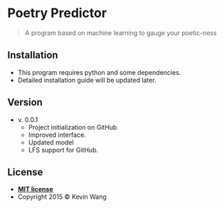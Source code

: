 # Poetry Predictor

> A program based on machine learning to gauge your poetic-ness

## Installation

- This program requires python and some dependencies.
- Detailed installation guide will be updated later.

## Version

* v. 0.0.1
  - Project initialization on GitHub
  - Improved interface.
  - Updated model
  - LFS support for GitHub.


## License

- **[MIT license](http://opensource.org/licenses/mit-license.php)**
- Copyright 2015 © Kevin Wang
